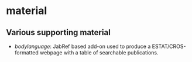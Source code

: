 material
========

Various supporting material
---

* _bodylanguage_: JabRef based add-on used to produce a ESTAT/CROS-formatted webpage with a table of searchable publications.
